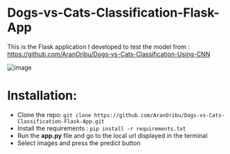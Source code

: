 # Dogs-vs-Cats-Classification-Flask-App
This is the Flask application I developed to test the model from :  https://github.com/AranOribu/Dogs-vs-Cats-Classification-Using-CNN

![image](https://user-images.githubusercontent.com/64967048/231879719-814eda7d-cf97-4599-b9ca-10fc2e29f362.png)

# Installation: 
- Clone the repo: ```git clone https://github.com/AranOribu/Dogs-vs-Cats-Classification-Flask-App.git```
- Install the requirements : ```pip install -r requirements.txt```
- Run the **app.py** file and go to the local url displayed in the terminal
- Select images and press the predict button
